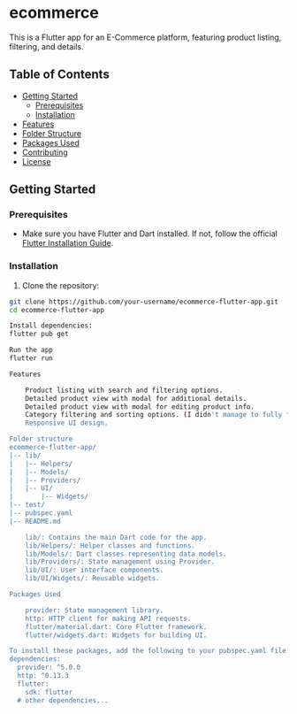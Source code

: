 # ecommerce

This is a Flutter app for an E-Commerce platform, featuring product listing, filtering, and details.

## Table of Contents
- [Getting Started](#getting-started)
  - [Prerequisites](#prerequisites)
  - [Installation](#installation)
- [Features](#features)
- [Folder Structure](#folder-structure)
- [Packages Used](#packages-used)
- [Contributing](#contributing)
- [License](#license)

## Getting Started

### Prerequisites

- Make sure you have Flutter and Dart installed. If not, follow the official [Flutter Installation Guide](https://flutter.dev/docs/get-started/install).

### Installation

1. Clone the repository:

```bash
git clone https://github.com/your-username/ecommerce-flutter-app.git
cd ecommerce-flutter-app

Install dependencies: 
flutter pub get

Run the app
flutter run

Features

    Product listing with search and filtering options.
    Detailed product view with modal for additional details.
    Detailed product view with modal for editing product info.
    Category filtering and sorting options. (I didn't manage to fully finish the task, because of my work related responibilites)
    Responsive UI design.

Folder structure
ecommerce-flutter-app/
|-- lib/
|   |-- Helpers/
|   |-- Models/
|   |-- Providers/
|   |-- UI/
|       |-- Widgets/
|-- test/
|-- pubspec.yaml
|-- README.md

    lib/: Contains the main Dart code for the app.
    lib/Helpers/: Helper classes and functions.
    lib/Models/: Dart classes representing data models.
    lib/Providers/: State management using Provider.
    lib/UI/: User interface components.
    lib/UI/Widgets/: Reusable widgets.

Packages Used

    provider: State management library.
    http: HTTP client for making API requests.
    flutter/material.dart: Core Flutter framework.
    flutter/widgets.dart: Widgets for building UI.

To install these packages, add the following to your pubspec.yaml file:
dependencies:
  provider: ^5.0.0
  http: ^0.13.3
  flutter:
    sdk: flutter
  # other dependencies...
